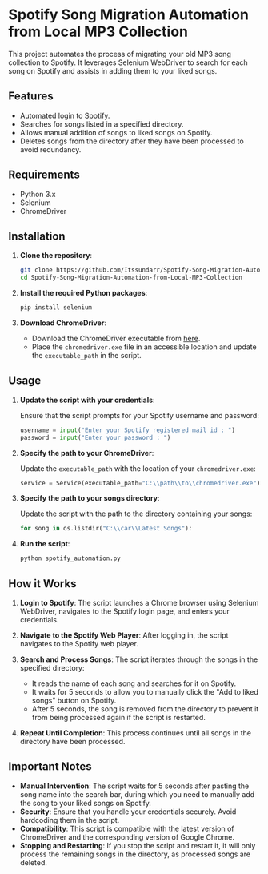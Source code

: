 # Spotify Song Migration Automation from Local MP3 Collection

This project automates the process of migrating your old MP3 song collection to Spotify. It leverages Selenium WebDriver to search for each song on Spotify and assists in adding them to your liked songs.

## Features

- Automated login to Spotify.
- Searches for songs listed in a specified directory.
- Allows manual addition of songs to liked songs on Spotify.
- Deletes songs from the directory after they have been processed to avoid redundancy.

## Requirements

- Python 3.x
- Selenium
- ChromeDriver

## Installation

1. **Clone the repository**:

    ```sh
    git clone https://github.com/Itssundarr/Spotify-Song-Migration-Automation-from-Local-MP3-Collection
    cd Spotify-Song-Migration-Automation-from-Local-MP3-Collection
    ```

2. **Install the required Python packages**:

    ```sh
    pip install selenium
    ```

3. **Download ChromeDriver**:

    - Download the ChromeDriver executable from [here](https://sites.google.com/a/chromium.org/chromedriver/downloads).
    - Place the `chromedriver.exe` file in an accessible location and update the `executable_path` in the script.

## Usage

1. **Update the script with your credentials**:
   
    Ensure that the script prompts for your Spotify username and password:

    ```python
    username = input("Enter your Spotify registered mail id : ")
    password = input("Enter your password : ")
    ```

2. **Specify the path to your ChromeDriver**:

    Update the `executable_path` with the location of your `chromedriver.exe`:

    ```python
    service = Service(executable_path="C:\\path\\to\\chromedriver.exe")
    ```

3. **Specify the path to your songs directory**:

    Update the script with the path to the directory containing your songs:

    ```python
    for song in os.listdir("C:\\car\\Latest Songs"):
    ```

4. **Run the script**:

    ```sh
    python spotify_automation.py
    ```

## How it Works

1. **Login to Spotify**: The script launches a Chrome browser using Selenium WebDriver, navigates to the Spotify login page, and enters your credentials.

2. **Navigate to the Spotify Web Player**: After logging in, the script navigates to the Spotify web player.

3. **Search and Process Songs**: The script iterates through the songs in the specified directory:
    - It reads the name of each song and searches for it on Spotify.
    - It waits for 5 seconds to allow you to manually click the "Add to liked songs" button on Spotify.
    - After 5 seconds, the song is removed from the directory to prevent it from being processed again if the script is restarted.

4. **Repeat Until Completion**: This process continues until all songs in the directory have been processed.

## Important Notes

- **Manual Intervention**: The script waits for 5 seconds after pasting the song name into the search bar, during which you need to manually add the song to your liked songs on Spotify.
- **Security**: Ensure that you handle your credentials securely. Avoid hardcoding them in the script.
- **Compatibility**: This script is compatible with the latest version of ChromeDriver and the corresponding version of Google Chrome.
- **Stopping and Restarting**: If you stop the script and restart it, it will only process the remaining songs in the directory, as processed songs are deleted.
